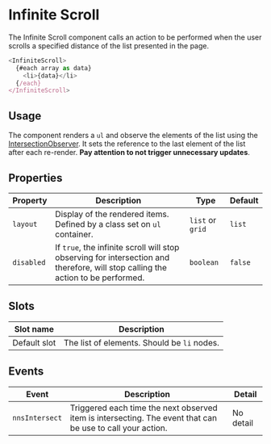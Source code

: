 # Infinite Scroll

The Infinite Scroll component calls an action to be performed when the user scrolls a specified distance of the list presented in the page.

```javascript
<InfiniteScroll>
  {#each array as data}
    <li>{data}</li>
  {/each}
</InfiniteScroll>
```

## Usage

The component renders a `ul` and observe the elements of the list using the [IntersectionObserver](https://developer.mozilla.org/fr/docs/Web/API/Intersection_Observer_API).
It sets the reference to the last element of the list after each re-render. **Pay attention to not trigger unnecessary updates**.

## Properties

| Property   | Description                                                                                                                      | Type             | Default |
|------------|----------------------------------------------------------------------------------------------------------------------------------|------------------|---------|
| `layout`   | Display of the rendered items. Defined by a class set on `ul` container.                                                         | `list` or `grid` | `list`  |
| `disabled` | If `true`, the infinite scroll will stop observing for intersection and therefore, will stop calling the action to be performed. | `boolean`        | `false` |

## Slots

| Slot name    | Description                                 |
| ------------ | ------------------------------------------- |
| Default slot | The list of elements. Should be `li` nodes. |

## Events

| Event          | Description                                                                                                | Detail    |
| -------------- | ---------------------------------------------------------------------------------------------------------- | --------- |
| `nnsIntersect` | Triggered each time the next observed item is intersecting. The event that can be use to call your action. | No detail |
